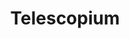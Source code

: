 ---
title: "Telescopium"
hashtag: telescopium
borders:
  - Ara
  - Corona Australis
  - Indus
  - Microscopium
  - Pavo
  - Sagittarius
subdivision-of:
  - southern celestial hemisphere
tags:
  - Telescope
  - Constellation
---